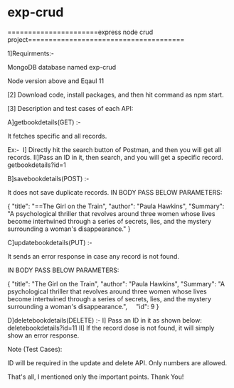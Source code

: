 # exp-crud
======================express node crud project======================================

1]Requirments:-

MongoDB database named exp-crud

Node version above and Eqaul 11

[2] Download code, install packages, and then hit command as npm start.

[3] Description and test cases of each API:

A]getbookdetails(GET) :-

It fetches specific and all records.

Ex:- 
I] Directly hit the search button of Postman, and then you will get all records.
II]Pass an ID in it, then search, and you will get a specific record.
getbookdetails?id=1

B]savebookdetails(POST) :-

It does not save duplicate records.
IN BODY PASS BELOW PARAMETERS:

{
"title": "==The Girl on the Train",
"author": "Paula Hawkins",
"Summary": "A psychological thriller that revolves around three women whose lives become intertwined through a series of secrets, lies, and the mystery surrounding a woman's disappearance."
}

C]updatebookdetails(PUT) :-

It sends an error response in case any record is not found.

IN BODY PASS BELOW PARAMETERS:

{
"title": "The Girl on the Train",
"author": "Paula Hawkins",
"Summary": "A psychological thriller that revolves around three women whose lives become intertwined through a series of secrets, lies, and the mystery surrounding a woman's disappearance.",
    "id": 9
}

D]deletebookdetails(DELETE) :-
I] Pass an ID in it as shown below:
deletebookdetails?id=11
II] If the record dose is not found, it will simply show an error response.


Note (Test Cases):

ID will be required in the update and delete API.
Only numbers are allowed.


That's all, I mentioned only the important points. Thank You!
